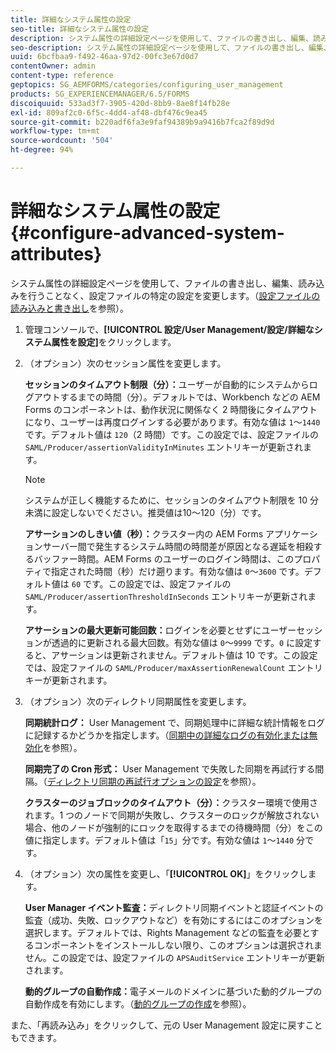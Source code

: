 ```yaml
---
title: 詳細なシステム属性の設定
seo-title: 詳細なシステム属性の設定
description: システム属性の詳細設定ページを使用して、ファイルの書き出し、編集、読み込みを行うことなく、設定ファイルの特定の設定を変更します。
seo-description: システム属性の詳細設定ページを使用して、ファイルの書き出し、編集、読み込みを行うことなく、設定ファイルの特定の設定を変更します。
uuid: 6bcfbaa9-f492-46aa-97d2-00fc3e67d0d7
contentOwner: admin
content-type: reference
geptopics: SG_AEMFORMS/categories/configuring_user_management
products: SG_EXPERIENCEMANAGER/6.5/FORMS
discoiquuid: 533ad3f7-3905-420d-8bb9-8ae8f14fb28e
exl-id: 809af2c0-6f5c-4dd4-af48-dbf476c9ea45
source-git-commit: b220adf6fa3e9faf94389b9a9416b7fca2f89d9d
workflow-type: tm+mt
source-wordcount: '504'
ht-degree: 94%

---
```


# 詳細なシステム属性の設定 {#configure-advanced-system-attributes}

システム属性の詳細設定ページを使用して、ファイルの書き出し、編集、読み込みを行うことなく、設定ファイルの特定の設定を変更します。（[設定ファイルの読み込みと書き出し](/help/forms/using/admin-help/importing-exporting-configuration-file.md#importing-and-exporting-the-configuration-file)を参照）。

1. 管理コンソールで、**[!UICONTROL 設定/User Management/設定/詳細なシステム属性を設定]**&#x200B;をクリックします。
1. （オプション）次のセッション属性を変更します。

   **セッションのタイムアウト制限（分）：**&#x200B;ユーザーが自動的にシステムからログアウトするまでの時間（分）。デフォルトでは、Workbench などの AEM Forms のコンポーネントは、動作状況に関係なく 2 時間後にタイムアウトになり、ユーザーは再度ログインする必要があります。有効な値は `1`～`1440` です。デフォルト値は `120`（2 時間）です。この設定では、設定ファイルの `SAML/Producer/assertionValidityInMinutes` エントリキーが更新されます。

   >[!NOTE]
   >
   >システムが正しく機能するために、セッションのタイムアウト制限を 10 分未満に設定しないでください。推奨値は10～120（分）です。

   **アサーションのしきい値（秒）：**&#x200B;クラスター内の AEM Forms アプリケーションサーバー間で発生するシステム時間の時間差が原因となる遅延を相殺するバッファー時間。AEM Forms のユーザーのログイン時間は、このプロパティで指定された時間（秒）だけ遡ります。有効な値は `0`～`3600` です。デフォルト値は `60` です。この設定では、設定ファイルの `SAML/Producer/assertionThresholdInSeconds` エントリキーが更新されます。

   **アサーションの最大更新可能回数：**&#x200B;ログインを必要とせずにユーザーセッションが透過的に更新される最大回数。有効な値は `0`～`9999` です。`0` に設定すると、アサーションは更新されません。デフォルト値は 10 です。この設定では、設定ファイルの `SAML/Producer/maxAssertionRenewalCount` エントリキーが更新されます。

1. （オプション）次のディレクトリ同期属性を変更します。

   **同期統計ログ：** User Management で、同期処理中に詳細な統計情報をログに記録するかどうかを指定します。（[同期中の詳細なログの有効化または無効化](/help/forms/using/admin-help/synchronizing-directories.md#enable-or-disable-detailed-logging-during-synchronization)を参照）。

   **同期完了の Cron 形式：** User Management で失敗した同期を再試行する間隔。（[ディレクトリ同期の再試行オプションの設定](/help/forms/using/admin-help/synchronizing-directories.md#configure-the-directory-synchronization-retry-option)を参照）。

   **クラスターのジョブロックのタイムアウト（分）：**&#x200B;クラスター環境で使用されます。1 つのノードで同期が失敗し、クラスターのロックが解放されない場合、他のノードが強制的にロックを取得するまでの待機時間（分）をこの値に指定します。デフォルト値は「`15`」分です。有効な値は `1`～`1440` 分です。

1. （オプション）次の属性を変更し、「**[!UICONTROL OK]**」をクリックします。

   **User Manager イベント監査：**&#x200B;ディレクトリ同期イベントと認証イベントの監査（成功、失敗、ロックアウトなど）を有効にするにはこのオプションを選択します。デフォルトでは、Rights Management などの監査を必要とするコンポーネントをインストールしない限り、このオプションは選択されません。この設定では、設定ファイルの `APSAuditService` エントリキーが更新されます。

   **動的グループの自動作成：**&#x200B;電子メールのドメインに基づいた動的グループの自動作成を有効にします。（[動的グループの作成](/help/forms/using/admin-help/creating-configuring-groups.md#create-a-dynamic-group)を参照）。

また、「再読み込み」をクリックして、元の User Management 設定に戻すこともできます。
